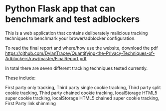 # Python Flask app that can benchmark and test adblockers

This is a web application that contains deliberately malicious tracking techniques to benchmark your brower/adblocker configuration.

To read the final report and where/how use the website, download the pdf https://github.com/DylanTracey/Quantifying-the-Privacy-Techniques-of-Adblockers/raw/master/FinalReport.pdf

In total there are seven different tracking techniques tested currently.

These include:

First party only tracking,
Third party single cookie tracking,
Third party split cookie tracking,
Third party chained cookie tracking,
localStorage HTML5 super cookie tracking,
localStorage HTML5 chained super cookie tracking,
First Party link shimming
